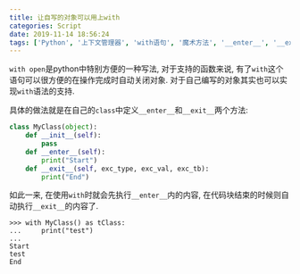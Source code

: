 ```yaml
---
title: 让自写的对象可以用上with
categories: Script
date: 2019-11-14 18:56:24
tags: ['Python', '上下文管理器', 'with语句', '魔术方法', '__enter__', '__exit__']
---
```


`with open`是python中特别方便的一种写法, 对于支持的函数来说, 有了`with`这个语句可以很方便的在操作完成时自动关闭对象. 对于自己编写的对象其实也可以实现`with`语法的支持.
<!-- 摘要部分 -->
<!-- more -->

具体的做法就是在自己的`class`中定义`__enter__`和`__exit__`两个方法:

```python
class MyClass(object):
    def __init__(self):
        pass
    def __enter__(self):
        print("Start")
    def __exit__(self, exc_type, exc_val, exc_tb):
        print("End")
```

如此一来, 在使用`with`时就会先执行`__enter__`内的内容, 在代码块结束的时候则自动执行`__exit__`的内容了.

```
>>> with MyClass() as tClass:
...     print("test")
...
Start
test
End
```
